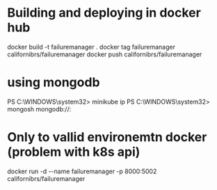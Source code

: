 # Building and deploying in docker hub
docker build -t failuremanager .
docker tag failuremanager californibrs/failuremanager
docker push californibrs/failuremanager

# using mongodb
PS C:\WINDOWS\system32> minikube ip
<ip cluster>
PS C:\WINDOWS\system32> mongosh mongodb://<ip cluster>:<mongo service port>



# Only to vallid environemtn docker (problem with k8s api)
docker run -d --name failuremanager -p 8000:5002 californibrs/failuremanager